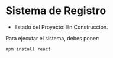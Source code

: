 <h1> Sistema de Registro </h1>

 - Estado del Proyecto: En Construcción.

Para ejecutar el sistema, debes poner:

```npm install react```
